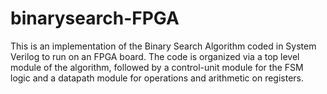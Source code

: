 # binarysearch-FPGA
This is an implementation of the Binary Search Algorithm coded in System Verilog to run on an FPGA board. The code is organized via a top level module of the algorithm, followed by a control-unit module for the FSM logic and a datapath module for operations and arithmetic on registers.
